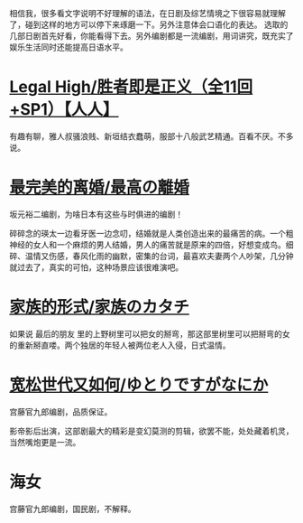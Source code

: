 相信我，很多看文字说明不好理解的语法，在日剧及综艺情境之下很容易就理解了，碰到这样的地方可以停下来琢磨一下。另外注意体会口语化的表达。
选取的几部日剧首先好看，你能看得下去。另外编剧都是一流编剧，用词讲究，既充实了娱乐生活同时还能提高日语水平。

# [Legal High/胜者即是正义（全11回+SP1）【人人】](http://link.zhihu.com/?target=http%3A//www.bilibili.com/video/av637684/) 

有趣有聊，雅人叔骚浪贱、新垣结衣蠢萌，服部十八般武艺精通。百看不厌。不多说。  


# [最完美的离婚/最高の離婚](http://link.zhihu.com/?target=http%3A//www.bilibili.com/video/av4190246/)

坂元裕二编剧，为啥日本有这些与时俱进的编剧！

碎碎念的瑛太一边看牙医一边念叨，结婚就是人类创造出来的最痛苦的病。一个粗神经的女人和一个麻烦的男人结婚，男人的痛苦就是原来的四倍，好想变成鸟。细碎、温情又伤感，春风化雨的幽默，密集的台词，最喜欢夫妻两个人吵架，几分钟就过去了，真实的可怕，这种场景应该很难演吧。  




  


# [家族的形式/家族のカタチ](http://link.zhihu.com/?target=http%3A//www.bilibili.com/video/av4157621/) 

如果说 最后的朋友 里的上野树里可以把女的掰弯，那这部里树里可以把掰弯的女的重新掰直喽。两个独居的年轻人被两位老人入侵，日式温情。  




  


# [宽松世代又如何/ゆとりですがなにか](http://link.zhihu.com/?target=http%3A//www.bilibili.com/video/av5041495/) 

宫藤官九郎编剧，品质保证。  


影帝影后出演，这部剧最大的精彩是变幻莫测的剪辑，欲罢不能，处处藏着机灵，当然嘴炮更是一流。  


# 海女

宫藤官九郎编剧，国民剧，不解释。

